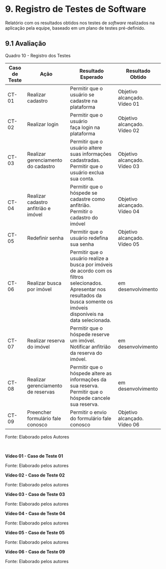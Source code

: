 # 9. Registro de Testes de Software

Relatório com os resultados obtidos nos testes de _software_ realizados na aplicação pela equipe, baseado em um plano de testes pré-definido.

## 9.1 Avaliação

Quadro 10 - Registro dos Testes

|Caso de Teste |Ação                                 |Resultado Esperado                              |Resultado Obtido                    |
|--------------|-------------------------------------|------------------------------------------------|------------------------------------|
|CT-01         |Realizar cadastro                    |Permitir que o usuário se cadastre na plataforma|Objetivo alcançado. <br> Vídeo 01   |
|CT-02         |Realizar login                       |Permitir que o usuário faça login na plataforma |Objetivo alcançado. <br> Vídeo 02   |
|CT-03         |Realizar gerenciamento do cadastro   |Permitir que o usuário altere suas informações cadastradas.<br> Permitir que o usuário exclua sua conta.|Objetivo alcançado.<br> Vídeo 03 |
|CT-04         |Realizar cadastro anfitrião e imóvel |Permitir que o hóspede se cadastre como anfitrião.<br>Permitir o cadastro do imóvel  |Objetivo alcançado. <br> Vídeo 04   |
|CT-05         |Redefinir senha                      |Permitir que o usuário redefina sua senha       |Objetivo alcançado. <br> Vídeo 05   |
|CT-06         |Realizar busca por imóvel            |Permitir que o usuário realize a busca por imóveis de acordo com os filtros selecionados.<br>Apresentar nos resultados da busca somente os imóveis disponíveis na data selecionada.                               |em desenvolvimento                  |
|CT-07         |Realizar reserva do imóvel           |Permitir que o hóspede reserve um imóvel.<br>Notificar anfitrião da reserva do imóvel.|em desenvolvimento|
|CT-08         |Realizar gerenciamento de reservas   |Permitir que o hóspede altere as informações da sua reserva.<br>Permitir que o hóspede cancele sua reserva.|em desenvolvimento|
|CT-09         |Preencher formulário fale conosco    |Permitir o envio do formulário fale conosco     |Objetivo alcançado. <br> Vídeo 06   |

Fonte: Elaborado pelos Autores

<br>

**Vídeo 01 - Caso de Teste 01**

Fonte: Elaborado pelos autores


**Vídeo 02 - Caso de Teste 02**

Fonte: Elaborado pelos autores


**Vídeo 03 - Caso de Teste 03**

Fonte: Elaborado pelos autores


**Vídeo 04 - Caso de Teste 04**

Fonte: Elaborado pelos autores


**Vídeo 05 - Caso de Teste 05**

Fonte: Elaborado pelos autores


**Vídeo 06 - Caso de Teste 09**

Fonte: Elaborado pelos autores


